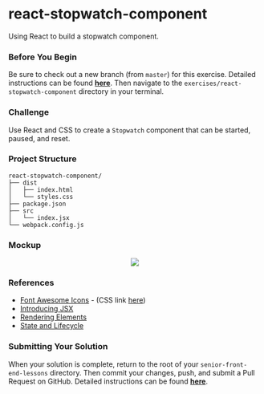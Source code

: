 # react-stopwatch-component

Using React to build a stopwatch component.

### Before You Begin

Be sure to check out a new branch (from `master`) for this exercise. Detailed instructions can be found [**here**](../../guides/before-each-exercise.md). Then navigate to the `exercises/react-stopwatch-component` directory in your terminal.

### Challenge

Use React and CSS to create a `Stopwatch` component that can be started, paused, and reset.

### Project Structure

```shell
react-stopwatch-component/
├── dist
│   ├── index.html
│   └── styles.css
├── package.json
├── src
│   └── index.jsx
└── webpack.config.js
```

### Mockup

<p align="center">
  <img src="stopwatch.png"/>
</p>

### References

- [Font Awesome Icons](https://fontawesome.com/icons?d=gallery) - (CSS link [here](https://cdnjs.cloudflare.com/ajax/libs/font-awesome/5.9.0/css/all.css))
- [Introducing JSX](https://reactjs.org/docs/introducing-jsx.html)
- [Rendering Elements](https://reactjs.org/docs/rendering-elements.html)
- [State and Lifecycle](https://reactjs.org/docs/state-and-lifecycle.html)

### Submitting Your Solution

When your solution is complete, return to the root of your `senior-front-end-lessons` directory. Then commit your changes, push, and submit a Pull Request on GitHub. Detailed instructions can be found [**here**](../../guides/after-each-exercise.md).
